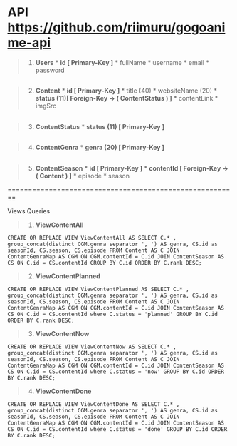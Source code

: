# API https://github.com/riimuru/gogoanime-api

 >1. **Users** 
	* **id  [ Primary-Key ]**
	* fullName
	* username
	* email
	* password
##

>2. **Content**
	* **id  [ Primary-Key ]**
	* title (40)
	* websiteName (20)
	* **status  (11)[ Foreign-Key -> ( ContentStatus ) ]**
	* contentLink 
	* imgSrc
##

>3. **ContentStatus**
	* **status (11)  [ Primary-Key ]**
##

>4. **ContentGenra**
	* **genra (20) [ Primary-Key ]**
##

>5. **ContentSeason**
	* **id  [ Primary-Key ]**
	* **contentId [ Foreign-Key -> ( Content ) ]**
	* episode
	* season

========================================================

Views Queries

>1. **ViewContentAll**

`CREATE OR REPLACE VIEW ViewContentAll AS SELECT C.* , 
group_concat(distinct CGM.genra separator ', ') AS genra,
CS.id as seasonId,
CS.season,
CS.episode
FROM
Content AS C
JOIN 
ContentGenraMap AS CGM
ON CGM.contentId = C.id
JOIN
ContentSeason AS CS
ON C.id = CS.contentId
GROUP BY C.id
ORDER BY C.rank DESC;`

>2. **ViewContentPlanned**

`CREATE OR REPLACE VIEW ViewContentPlanned AS SELECT C.* , 
group_concat(distinct CGM.genra separator ', ') AS genra,
CS.id as seasonId,
CS.season,
CS.episode
FROM
Content AS C
JOIN 
ContentGenraMap AS CGM
ON CGM.contentId = C.id
JOIN
ContentSeason AS CS
ON C.id = CS.contentId
where C.status = 'planned'
GROUP BY C.id
ORDER BY C.rank DESC;`


>3. **ViewContentNow**

`CREATE OR REPLACE VIEW ViewContentNow AS SELECT C.* , 
group_concat(distinct CGM.genra separator ', ') AS genra,
CS.id as seasonId,
CS.season,
CS.episode
FROM
Content AS C
JOIN 
ContentGenraMap AS CGM
ON CGM.contentId = C.id
JOIN
ContentSeason AS CS
ON C.id = CS.contentId
where C.status = 'now'
GROUP BY C.id
ORDER BY C.rank DESC;`

>4. **ViewContentDone**

`CREATE OR REPLACE VIEW ViewContentDone AS SELECT C.* , 
group_concat(distinct CGM.genra separator ', ') AS genra,
CS.id as seasonId,
CS.season,
CS.episode
FROM
Content AS C
JOIN 
ContentGenraMap AS CGM
ON CGM.contentId = C.id
JOIN
ContentSeason AS CS
ON C.id = CS.contentId
where C.status = 'done'
GROUP BY C.id
ORDER BY C.rank DESC;`